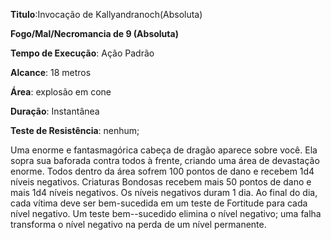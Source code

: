 **Titulo**:Invocação de Kallyandranoch(Absoluta)

**Fogo/Mal/Necromancia de 9 (Absoluta)**

**Tempo de Execução**: Ação Padrão

**Alcance**: 18 metros

**Área**: explosão em cone

**Duração**: Instantânea

**Teste de Resistência**: nenhum;

Uma enorme e fantasmagórica cabeça de dragão aparece sobre você. Ela sopra sua baforada contra todos à frente, criando uma área de devastação enorme. 
Todos dentro da área sofrem 100 pontos de dano e recebem 1d4 níveis negativos. Criaturas Bondosas recebem mais 50 pontos de dano e mais 1d4 níveis negativos. Os níveis negativos duram 1 dia. Ao final do dia, cada vítima deve ser 
bem-sucedida em um teste de Fortitude para cada nível negativo. Um teste bem--sucedido elimina o nível negativo; uma falha transforma o nível negativo na perda de um nível permanente.
